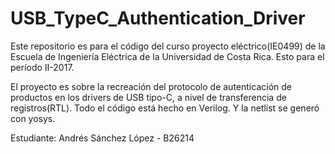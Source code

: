# USB_TypeC_Authentication_Driver
Este repositorio es para el código del curso proyecto eléctrico(IE0499) de la Escuela de Ingeniería Eléctrica de la Universidad de Costa Rica. Esto para el período II-2017.

El proyecto es sobre la recreación del protocolo de autenticación de productos en los drivers de USB tipo-C, a nivel de transferencia de registros(RTL). Todo el código está hecho en Verilog. Y la netlist se generó con yosys.

Estudiante: Andrés Sánchez López - B26214
